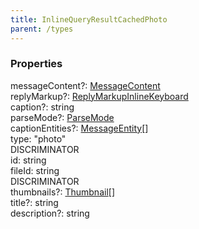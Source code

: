 ```yaml
---
title: InlineQueryResultCachedPhoto
parent: /types
---
```


### Properties

<div class="flex flex-col gap-3"><div><div class="flex gap-2"><div class="font-mono p" id="p_messageContent" data-anchor><span class="font-bold">messageContent</span><span class="opacity-50"><span title="Optional" class="cursor-help">?</span>:</span> <a href="/gh/types/messagecontent"  >MessageContent</a></div></div></div><div><div class="flex gap-2"><div class="font-mono p" id="p_replyMarkup" data-anchor><span class="font-bold">replyMarkup</span><span class="opacity-50"><span title="Optional" class="cursor-help">?</span>:</span> <a href="/gh/types/replymarkupinlinekeyboard"  >ReplyMarkupInlineKeyboard</a></div></div></div><div><div class="flex gap-2"><div class="font-mono p" id="p_caption" data-anchor><span class="font-bold">caption</span><span class="opacity-50"><span title="Optional" class="cursor-help">?</span>:</span> <span>string</span></div></div></div><div><div class="flex gap-2"><div class="font-mono p" id="p_parseMode" data-anchor><span class="font-bold">parseMode</span><span class="opacity-50"><span title="Optional" class="cursor-help">?</span>:</span> <a href="/gh/types/parsemode"  >ParseMode</a></div></div></div><div><div class="flex gap-2"><div class="font-mono p" id="p_captionEntities" data-anchor><span class="font-bold">captionEntities</span><span class="opacity-50"><span title="Optional" class="cursor-help">?</span>:</span> <a href="/gh/types/messageentity"  >MessageEntity</a><span class="opacity-50">[]</span></div></div></div><div><div class="flex gap-2"><div class="font-mono p" id="p_type" data-anchor><span class="font-bold">type</span><span class="opacity-50">:</span> <span>&quot;photo&quot;</span></div><div class="flex items-center"><div class="bg-dbt px-1.5 rounded-md select-none text-fgt text-[10px]">DISCRIMINATOR</div></div></div></div><div><div class="flex gap-2"><div class="font-mono p" id="p_id" data-anchor><span class="font-bold">id</span><span class="opacity-50">:</span> <span>string</span></div></div></div><div><div class="flex gap-2"><div class="font-mono p" id="p_fileId" data-anchor><span class="font-bold">fileId</span><span class="opacity-50">:</span> <span>string</span></div><div class="flex items-center"><div class="bg-dbt px-1.5 rounded-md select-none text-fgt text-[10px]">DISCRIMINATOR</div></div></div></div><div><div class="flex gap-2"><div class="font-mono p" id="p_thumbnails" data-anchor><span class="font-bold">thumbnails</span><span class="opacity-50"><span title="Optional" class="cursor-help">?</span>:</span> <a href="/gh/types/thumbnail"  >Thumbnail</a><span class="opacity-50">[]</span></div></div></div><div><div class="flex gap-2"><div class="font-mono p" id="p_title" data-anchor><span class="font-bold">title</span><span class="opacity-50"><span title="Optional" class="cursor-help">?</span>:</span> <span>string</span></div></div></div><div><div class="flex gap-2"><div class="font-mono p" id="p_description" data-anchor><span class="font-bold">description</span><span class="opacity-50"><span title="Optional" class="cursor-help">?</span>:</span> <span>string</span></div></div></div></div>

